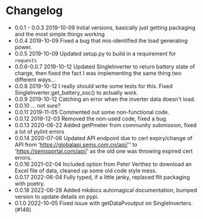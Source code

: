 
# Changelog

* 0.0.1 - 0.0.3 2019-10-09 Initial versions, basically just getting packaging and the most simple things working
* 0.0.4 2019-10-09 Fixed a bug that mis-identified the load generating power.
* 0.0.5 2019-10-09 Updated setup.py to build in a requirement for `requests`
* 0.0.6-0.0.7 2019-10-12 Updated SingleInverter to return battery state of charge, then fixed the fact I was implementing the same thing two different ways...
* 0.0.8 2019-10-12 I really should write some tests for this. Fixed SingleInverter.get_battery_soc() to actually work.
* 0.0.9 2019-10-12 Catching an error when the inverter data doesn't load.
* 0.0.10 ... not sure?
* 0.0.11 2019-11-05 Commented out some non-functional code.
* 0.0.12 2019-12-03 Removed the non-used code, fixed a bug.
* 0.0.13 2020-06-22 Added getPmeter from community submission, fixed a lot of pylint errors
* 0.0.14 2020-07-06 Updated API endpoint due to cert expiry/change of API from 'https://globalapi.sems.com.cn/api/'' to 'https://semsportal.com/api/' as the old one was throwing expired cert errors.
* 0.0.16 2021-02-04 Included option from Peter Verthez to download an Excel file of data, cleaned up some old code style mess.
* 0.0.17 2022-06-04 Fully typed, if a little janky, replaced flit packaging with poetry.
* 0.0.18 2022-06-28 Added mkdocs automagical documentation, bumped version to update details on pypi.
* 0.1.0 2022-10-05 Fixed issue with getDataPvoutput on SingleInverters. (#148)